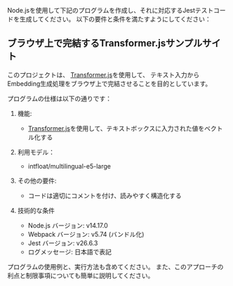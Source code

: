 Node.jsを使用して下記のプログラムを作成し、それに対応するJestテストコードを生成してください。
以下の要件と条件を満たすようにしてください：

## ブラウザ上で完結するTransformer.jsサンプルサイト

このプロジェクトは、
[Transformer.js](https://github.com/huggingface/transformers.js)を使用して、
テキスト入力からEmbedding生成処理をブラウザ上で完結させることを目的としています。

プログラムの仕様は以下の通りです：

1. 機能:
   - [Transformer.js](https://github.com/huggingface/transformers.js)を使用して、テキストボックスに入力された値をベクトル化する

2. 利用モデル：
   - intfloat/multilingual-e5-large

3. その他の要件:
   - コードは適切にコメントを付け、読みやすく構造化する

4. 技術的な条件
   - Node.js バージョン: v14.17.0
   - Webpack バージョン: v5.74 (バンドル化)
   - Jest バージョン: v26.6.3
   - ログメッセージ: 日本語で表記

プログラムの使用例と、実行方法も含めてください。
また、このアプローチの利点と制限事項についても簡単に説明してください。
